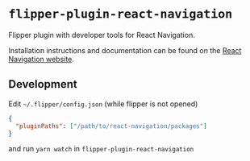 # `flipper-plugin-react-navigation`

Flipper plugin with developer tools for React Navigation.

Installation instructions and documentation can be found on the [React Navigation website](https://reactnavigation.org/docs/devtools).


## Development

Edit `~/.flipper/config.json` (while flipper is not opened)

```json
{
  "pluginPaths": ["/path/to/react-navigation/packages"]
}
```

and run `yarn watch` in `flipper-plugin-react-navigation`
